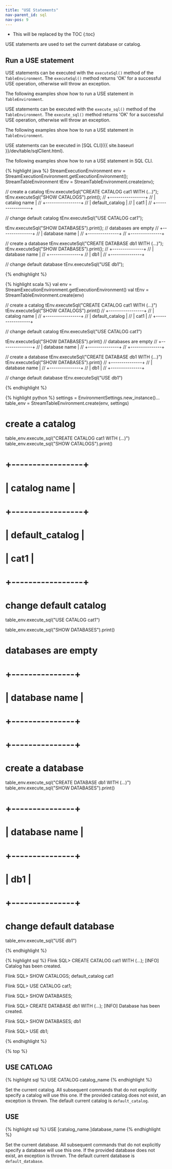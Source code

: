 ```yaml
---
title: "USE Statements"
nav-parent_id: sql
nav-pos: 9
---
```

<!--
Licensed to the Apache Software Foundation (ASF) under one
or more contributor license agreements.  See the NOTICE file
distributed with this work for additional information
regarding copyright ownership.  The ASF licenses this file
to you under the Apache License, Version 2.0 (the
"License"); you may not use this file except in compliance
with the License.  You may obtain a copy of the License at

  http://www.apache.org/licenses/LICENSE-2.0

Unless required by applicable law or agreed to in writing,
software distributed under the License is distributed on an
"AS IS" BASIS, WITHOUT WARRANTIES OR CONDITIONS OF ANY
KIND, either express or implied.  See the License for the
specific language governing permissions and limitations
under the License.
-->

* This will be replaced by the TOC
{:toc}

USE statements are used to set the current database or catalog.


## Run a USE statement

<div class="codetabs" data-hide-tabs="1" markdown="1">

<div data-lang="java/scala" markdown="1">

USE statements can be executed with the `executeSql()` method of the `TableEnvironment`. The `executeSql()` method returns 'OK' for a successful USE operation, otherwise will throw an exception.

The following examples show how to run a USE statement in `TableEnvironment`.

</div>

<div data-lang="python" markdown="1">

USE statements can be executed with the `execute_sql()` method of the `TableEnvironment`. The `execute_sql()` method returns 'OK' for a successful USE operation, otherwise will throw an exception.

The following examples show how to run a USE statement in `TableEnvironment`.

</div>

<div data-lang="SQL CLI" markdown="1">

USE statements can be executed in [SQL CLI]({{ site.baseurl }}/dev/table/sqlClient.html).

The following examples show how to run a USE statement in SQL CLI.

</div>
</div>

<div class="codetabs" markdown="1">
<div data-lang="java" markdown="1">
{% highlight java %}
StreamExecutionEnvironment env = StreamExecutionEnvironment.getExecutionEnvironment();
StreamTableEnvironment tEnv = StreamTableEnvironment.create(env);

// create a catalog
tEnv.executeSql("CREATE CATALOG cat1 WITH (...)");
tEnv.executeSql("SHOW CATALOGS").print();
// +-----------------+
// |    catalog name |
// +-----------------+
// | default_catalog |
// | cat1            |
// +-----------------+

// change default catalog
tEnv.executeSql("USE CATALOG cat1");

tEnv.executeSql("SHOW DATABASES").print();
// databases are empty
// +---------------+
// | database name |
// +---------------+
// +---------------+

// create a database
tEnv.executeSql("CREATE DATABASE db1 WITH (...)");
tEnv.executeSql("SHOW DATABASES").print();
// +---------------+
// | database name |
// +---------------+
// |        db1    |
// +---------------+

// change default database
tEnv.executeSql("USE db1");

{% endhighlight %}
</div>

<div data-lang="scala" markdown="1">
{% highlight scala %}
val env = StreamExecutionEnvironment.getExecutionEnvironment()
val tEnv = StreamTableEnvironment.create(env)

// create a catalog
tEnv.executeSql("CREATE CATALOG cat1 WITH (...)")
tEnv.executeSql("SHOW CATALOGS").print()
// +-----------------+
// |    catalog name |
// +-----------------+
// | default_catalog |
// | cat1            |
// +-----------------+

// change default catalog
tEnv.executeSql("USE CATALOG cat1")

tEnv.executeSql("SHOW DATABASES").print()
// databases are empty
// +---------------+
// | database name |
// +---------------+
// +---------------+

// create a database
tEnv.executeSql("CREATE DATABASE db1 WITH (...)")
tEnv.executeSql("SHOW DATABASES").print()
// +---------------+
// | database name |
// +---------------+
// |        db1    |
// +---------------+

// change default database
tEnv.executeSql("USE db1")

{% endhighlight %}
</div>

<div data-lang="python" markdown="1">
{% highlight python %}
settings = EnvironmentSettings.new_instance()...
table_env = StreamTableEnvironment.create(env, settings)

# create a catalog
table_env.execute_sql("CREATE CATALOG cat1 WITH (...)")
table_env.execute_sql("SHOW CATALOGS").print()
# +-----------------+
# |    catalog name |
# +-----------------+
# | default_catalog |
# | cat1            |
# +-----------------+

# change default catalog
table_env.execute_sql("USE CATALOG cat1")

table_env.execute_sql("SHOW DATABASES").print()
# databases are empty
# +---------------+
# | database name |
# +---------------+
# +---------------+

# create a database
table_env.execute_sql("CREATE DATABASE db1 WITH (...)")
table_env.execute_sql("SHOW DATABASES").print()
# +---------------+
# | database name |
# +---------------+
# |           db1 |
# +---------------+

# change default database
table_env.execute_sql("USE db1")

{% endhighlight %}
</div>

<div data-lang="SQL CLI" markdown="1">
{% highlight sql %}
Flink SQL> CREATE CATALOG cat1 WITH (...);
[INFO] Catalog has been created.

Flink SQL> SHOW CATALOGS;
default_catalog
cat1

Flink SQL> USE CATALOG cat1;

Flink SQL> SHOW DATABASES;

Flink SQL> CREATE DATABASE db1 WITH (...);
[INFO] Database has been created.

Flink SQL> SHOW DATABASES;
db1

Flink SQL> USE db1;

{% endhighlight %}
</div>
</div>

{% top %}

## USE CATLOAG

{% highlight sql %}
USE CATALOG catalog_name
{% endhighlight %}

Set the current catalog. All subsequent commands that do not explicitly specify a catalog will use this one. If the provided catalog does not exist, an exception is thrown. The default current catalog is `default_catalog`.


## USE

{% highlight sql %}
USE [catalog_name.]database_name
{% endhighlight %}

Set the current database. All subsequent commands that do not explicitly specify a database will use this one. If the provided database does not exist, an exception is thrown. The default current database is `default_database`.
